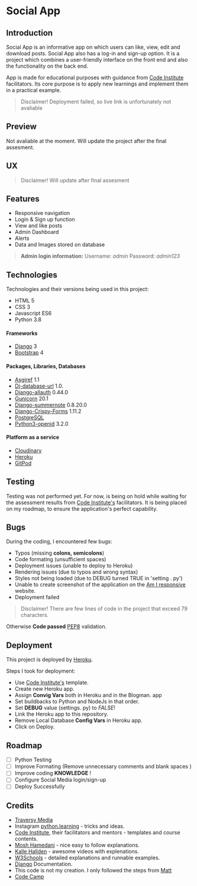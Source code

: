 # Social App

## **Introduction**
Social App is an informative app on which users can like, view, edit and download posts.  Social App also has a log-in and sign-up option. It is a project which combines a user-friendly interface on the front end and also the functionality on the back end.

App is made for educational purposes with guidance from [Code Institute](https://codeinstitute.net) facilitators. Its core purpose is to apply new learnings and implement them in a practical example.
 
> Disclaimer! Deployment failed, so live link is unfortunately not avaliable

## **Preview**

Not avaliable at the moment. Will update the project after the final assesment.


## **UX**

> Disclaimer! Will update after final assesment

## **Features**

 - Responsive navigation
 - Login & Sign up function
 - View and like posts
 - Admin Dashboard
 - Alerts
 - Data and Images stored on database


> **Admin login information:**
> Username: *admin* 
> Password: *admin123*

## **Technologies**

Technologies and their versions being used in this project:

 -   HTML 5
 -   CSS 3 
 -   Javascript ES6
 -   Python 3.8

#### Frameworks

 - [Django](https://www.djangoproject.com/) 3
 - [Bootstrap](https://getbootstrap.com/) 4

#### Packages, Libraries, Databases
 - [Asgiref](https://pypi.org/project/asgiref/1.1.1/) 1.1
 - [Dj-database-url](https://pypi.org/project/dj-database-url/) 1.0.
 - [Django-allauth](https://django-allauth.readthedocs.io/en/latest/) 0.44.0
 - [Gunicorn](https://gunicorn.org/) 20.1
 - [Django-summernote](https://pypi.org/project/django-summernote/) 0.8.20.0
 - [Django-Crispy-Forms](https://django-crispy-forms.readthedocs.io/en/latest/) 1.11.2
 - [PostgreSQL](https://www.postgresql.org/)
 - [Python3-openid](https://pypi.org/project/python3-openid/) 3.2.0
 
#### Platform as a service 
 -  [Cloudinary](https://cloudinary.com/)
 -  [Heroku](https://dashboard.heroku.com)
 -  [GitPod](https://gitpod.io/)

## Testing

Testing was not performed yet. For now, is being on hold while waiting for the assessment results from [Code Institute's](https://codeinstitute.net) facilitators. It is being placed on my roadmap, to ensure the application's perfect capability. 



## Bugs

During the coding, I encountered few bugs:


-  Typos (missing **colons, semicolons**)
-  Code formating (unsufficient spaces)
-  Deployment issues (unable to deploy to Heroku)
-  Rendering issues (due to typos and wrong syntax)
-  Styles not being loaded (due to DEBUG turned TRUE in 'setting . py')
-  Unable to create screenshot of the application on the [Am I responsive](https://ui.dev/amiresponsive?url=https://blogman-2022.herokuapp.com/admin/blog/post/) website.
-  Deployment failed
 
> Disclaimer! There are few lines of code in the project that exceed 79 characters.

Otherwise **Code passed** [PEP8](http://pep8online.com/)  validation. 



## Deployment

This project is deployed by [Heroku](https://www.heroku.com/home).

Steps I took for deployment:

-   Use [Code Institute's](https://www.codeinstitute.net) template.
-   Create new Heroku app.
-   Assign **Convig Vars** both in Heroku and in the Blogman. app
-   Set buildbacks to Python and NodeJs in that order.
-  Set **DEBUG** value (settings. py) to *FALSE*! 
-   Link the Heroku app to this repository.
-  Remove Local Database **Config Vars** in Heroku app.
-   Click on Deploy.


## Roadmap

 - [ ] Python Testing
 - [ ] Improve Formating (Remove unnecessary comments and blank spaces )
 - [ ] Improve coding **KNOWLEDGE** !
 - [ ] Configure Social Media login/sign-up
 - [ ] Deploy Successfully

## Credits

 - [Traversy Media](https://www.youtube.com/c/TraversyMedia) 
 - Instagram  [python.learning](https://www.instagram.com/python.learning/)  - tricks and ideas.
 - [Code Institute](https://codeinstitute.net/), their facilitators and mentors - templates and course contents. 
 - [Mosh Hamedani](https://codewithmosh.com/)  - nice easy to follow explanations.
 - [Kalle Hallden](https://www.youtube.com/c/KalleHallden/videos)  - awesome videos with explenations.
 - [W3Schools](https://www.w3schools.com/python/python_for_loops.asp)  - detailed explanations and runnable examples.
 - [Django](https://www.djangoproject.com) Documentation.
 - This code is not my creation. I only followed the steps from [Matt](https://www.linkedin.com/in/mattrudge73/)
 - [Code Camp](https://www.freecodecamp.org/)
